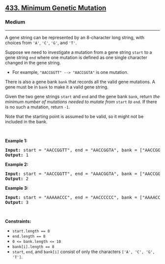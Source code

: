 <h2><a href="https://leetcode.com/problems/minimum-genetic-mutation/">433. Minimum Genetic Mutation</a></h2><h3>Medium</h3><hr><div style="user-select: auto;" data-read-aloud-multi-block="true"><p style="user-select: auto;">A gene string can be represented by an 8-character long string, with choices from <code style="user-select: auto;">'A'</code>, <code style="user-select: auto;">'C'</code>, <code style="user-select: auto;">'G'</code>, and <code style="user-select: auto;">'T'</code>.</p>

<p style="user-select: auto;">Suppose we need to investigate a mutation from a gene string <code style="user-select: auto;">start</code> to a gene string <code style="user-select: auto;">end</code> where one mutation is defined as one single character changed in the gene string.</p>

<ul style="user-select: auto;">
	<li style="user-select: auto;">For example, <code style="user-select: auto;">"AACCGGTT" --&gt; "AACCGGTA"</code> is one mutation.</li>
</ul>

<p style="user-select: auto;">There is also a gene bank <code style="user-select: auto;">bank</code> that records all the valid gene mutations. A gene must be in <code style="user-select: auto;">bank</code> to make it a valid gene string.</p>

<p style="user-select: auto;">Given the two gene strings <code style="user-select: auto;">start</code> and <code style="user-select: auto;">end</code> and the gene bank <code style="user-select: auto;">bank</code>, return <em style="user-select: auto;">the minimum number of mutations needed to mutate from </em><code style="user-select: auto;">start</code><em style="user-select: auto;"> to </em><code style="user-select: auto;">end</code>. If there is no such a mutation, return <code style="user-select: auto;">-1</code>.</p>

<p style="user-select: auto;">Note that the starting point is assumed to be valid, so it might not be included in the bank.</p>

<p style="user-select: auto;">&nbsp;</p>
<p style="user-select: auto;"><strong class="example" style="user-select: auto;">Example 1:</strong></p>

<pre style="user-select: auto;"><strong style="user-select: auto;">Input:</strong> start = "AACCGGTT", end = "AACCGGTA", bank = ["AACCGGTA"]
<strong style="user-select: auto;">Output:</strong> 1
</pre>

<p style="user-select: auto;"><strong class="example" style="user-select: auto;">Example 2:</strong></p>

<pre style="user-select: auto;"><strong style="user-select: auto;">Input:</strong> start = "AACCGGTT", end = "AAACGGTA", bank = ["AACCGGTA","AACCGCTA","AAACGGTA"]
<strong style="user-select: auto;">Output:</strong> 2
</pre>

<p style="user-select: auto;"><strong class="example" style="user-select: auto;">Example 3:</strong></p>

<pre style="user-select: auto;"><strong style="user-select: auto;">Input:</strong> start = "AAAAACCC", end = "AACCCCCC", bank = ["AAAACCCC","AAACCCCC","AACCCCCC"]
<strong style="user-select: auto;">Output:</strong> 3
</pre>

<p style="user-select: auto;">&nbsp;</p>
<p style="user-select: auto;"><strong style="user-select: auto;">Constraints:</strong></p>

<ul style="user-select: auto;">
	<li style="user-select: auto;"><code style="user-select: auto;">start.length == 8</code></li>
	<li style="user-select: auto;"><code style="user-select: auto;">end.length == 8</code></li>
	<li style="user-select: auto;"><code style="user-select: auto;">0 &lt;= bank.length &lt;= 10</code></li>
	<li style="user-select: auto;"><code style="user-select: auto;">bank[i].length == 8</code></li>
	<li style="user-select: auto;"><code style="user-select: auto;">start</code>, <code style="user-select: auto;">end</code>, and <code style="user-select: auto;">bank[i]</code> consist of only the characters <code style="user-select: auto;">['A', 'C', 'G', 'T']</code>.</li>
</ul>
</div>